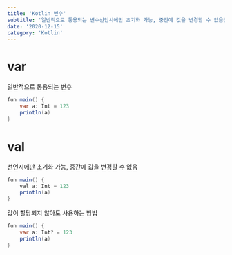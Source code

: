 ```yaml
---
title: 'Kotlin 변수'
subtitle: '일반적으로 통용되는 변수선언시에만 초기화 가능, 중간에 값을 변경할 수 없음값이 할당되지 않아도 사용하는 방법'
date: '2020-12-15'
category: 'Kotlin'
---
```


# var

일반적으로 통용되는 변수

```java
fun main() {
    var a: Int = 123
    println(a)
}
```

# val

선언시에만 초기화 가능, 중간에 값을 변경할 수 없음

```java
fun main() {
    val a: Int = 123
    println(a)
}
```

값이 할당되지 않아도 사용하는 방법

```java
fun main() {
    var a: Int? = 123
    println(a)
}
```
